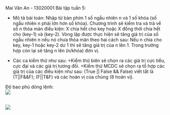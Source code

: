 Mai Văn An - 13020001
Bài tập tuần 5:
- Mô tả bài toán: Nhập từ bàn phím 1 số ngẫu nhiên n và 1 số khóa (số ngẫu nhiên n phải lớn hơn số khóa). 
Chương trình sẽ kiểm tra và trả về số n thỏa mãn điều kiện: X chia hết cho key hoặc X đồng thời chia hết cho (key-1) và (key-2).
Vòng lặp được thực hiện sẽ tăng giá trị của số ngẫu nhiên n nếu nó chưa thỏa mãn theo hai cách sau: Nếu n chia cho key, key-1 hoặc key-2 dư 1
thì sẽ tăng giá trị của n lên 1. Trong trường hợp còn lại sẽ tăng n lên (n/khóa) đơn vị.

- Các ca kiểm thử như sau: 	+Kiểm thử biên sẽ chọn ra các giá trị cực tiểu, cực đại và các giá trị tương đối.
							+Kiểm thử MCDC sẽ chọn ra tổ hợp các giá trị của các điều kiện như sau: 
							(True || False && False) viết tắt là (T||F&&F); (F||T&F) và các hoán vị của chúng (8 hoán vị).

							


Độ bao phủ dòng lệnh:
<br>
<img src="https://github.com/longdt03/int3117-2016/blob/master/MaiVanAn/BT2/coverage.JPG" />

<br>
<img src="https://github.com/longdt03/int3117-2016/blob/master/MaiVanAn/BT2/coverage_report.JPG" />

